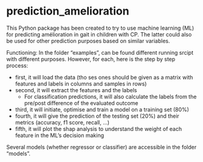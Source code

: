 # prediction_amelioration
This Python package has been created to try to use machine learning (ML) for predicting amélioration in gait in children with CP. The latter could also be used for other prediction purposes based on similar variables.

Functioning:
In the folder “examples”, can be found different running srcipt with different purposes. However, for each, here is the step by step process:
- first, it will load the data (tho ses ones should be given as a matrix with features and labels in columns and samples in rows)
- second, it will extract the features and the labels
    - For classification predictions, it will also calculate the labels from the pre/post difference of the evaluated outcome
- third, it will initiate, optimise and train a model on a training set (80%)
- fourth, it will give the prediction of the testing set (20%) and their metrics (accuracy, f1 score, recall, …)
- fifth, it will plot the shap analysis to understand the weight of each feature in the ML’s decision making

Several models (whether regressor or classifier) are accessible in the folder “models”.
